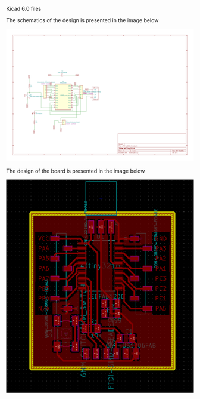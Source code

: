 Kicad 6.0 files

The schematics of the design is presented in the image below

![This is an image](./ATTiny3216.svg)

The design of the board is presented in the image below

![This is an image](./ATTiny3216_Board.png)
